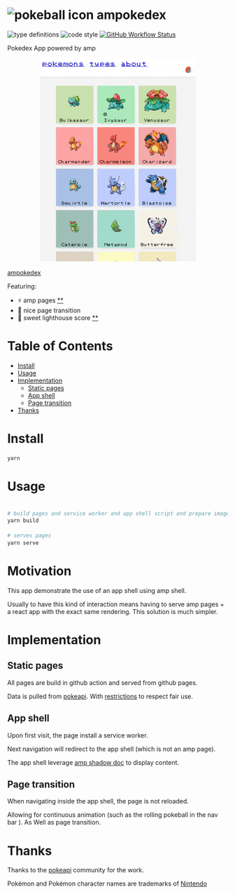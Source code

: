 # ![pokeball icon](https://raw.githubusercontent.com/PokeAPI/sprites/master/sprites/items/poke-ball.png) ampokedex

![type definitions](https://img.shields.io/npm/types/typescript?style=flat-square)
![code style](https://img.shields.io/badge/code_style-prettier-ff69b4.svg?style=flat-square)
[![GitHub Workflow Status](https://img.shields.io/github/workflow/status/platane/ampokedex/test?label=test&style=flat-square)](https://github.com/Platane/ampokedex/actions?query=workflow%3Atest)

Pokedex App powered by amp

<p align="center">
  <img src="./doc/app.gif" width="357" alt="app screenshot">
</p>

[ampokedex](https://platane.github.io/ampokedex)

Featuring:

- ⚡ amp pages [\*](https://search.google.com/test/amp?url=https%3A%2F%2Fplatane.github.io%2Fampokedex%2Fpokemon%2Fcharizard)[\*](https://search.google.com/test/amp?url=https%3A%2F%2Fplatane.github.io%2Fampokedex)
- 🎠 nice page transition
- 🚀 sweet lighthouse score [\*](https://lighthouse-dot-webdotdevsite.appspot.com//lh/html?url=https%3A%2F%2Fplatane.github.io%2Fampokedex%2Fpokemon%2Fcharizard)[\*](https://lighthouse-dot-webdotdevsite.appspot.com//lh/html?url=https%3A%2F%2Fplatane.github.io%2Fampokedex%2Fpokemon%2Fcharizard)

# Table of Contents

- [Install](#install)
- [Usage](#usage)
- [Implementation](#implementation)
  - [Static pages](#static-pages)
  - [App shell](#app-shell)
  - [Page transition](#page-transition)
- [Thanks](#thanks)

# Install

```sh
yarn
```

# Usage

```sh

# build pages and service worker and app shell script and prepare images
yarn build

# serves pages
yarn serve

```

# Motivation

This app demonstrate the use of an app shell using amp shell.

Usually to have this kind of interaction means having to serve amp pages + a react app with the exact same rendering. This solution is much simpler.

# Implementation

## Static pages

All pages are build in github action and served from github pages.

Data is pulled from [pokeapi](https://pokeapi.com). With [restrictions](./builder/pokeapi/README.md) to respect fair use.

## App shell

Upon first visit, the page install a service worker.

Next navigation will redirect to the app shell (which is not an amp page).

The app shell leverage [amp shadow doc](https://github.com/ampproject/amphtml/blob/master/spec/amp-shadow-doc.md) to display content.

## Page transition

When navigating inside the app shell, the page is not reloaded.

Allowing for continuous animation (such as the rolling pokeball in the nav bar ). As Well as page transition.

# Thanks

Thanks to the [pokeapi](https://github.com/PokeAPI/pokeapi) community for the work.

Pokémon and Pokémon character names are trademarks of [Nintendo](https://www.pokemon.com/us/legal)
